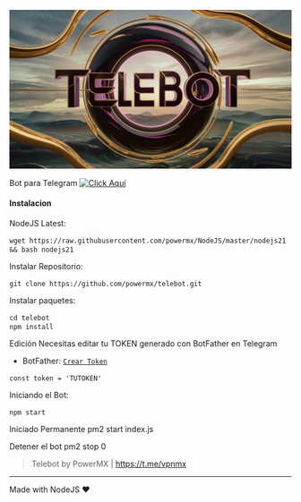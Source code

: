   ![](https://raw.githubusercontent.com/powermx/telebot/main/telebot.jpg)

Bot para Telegram
[![Click Aquí](https://img.shields.io/badge/Telebot?style=for-the-badge&logo=telegram&logoColor=blue)](https://t.me/vpnmx)
#### Instalacion

NodeJS Latest:

```
wget https://raw.githubusercontent.com/powermx/NodeJS/master/nodejs21 && bash nodejs21
```

Instalar Repositorio:
```
git clone https://github.com/powermx/telebot.git
```

Instalar paquetes:
```
cd telebot
npm install
```

Edición 
Necesitas editar tu TOKEN generado con BotFather en Telegram
- BotFather: [`Crear Token`](https://t.me/BotFather)
```
const token = 'TUTOKEN'
```

Iniciando el Bot:
```
npm start
```

Iniciado Permanente
pm2 start index.js

Detener el bot
pm2 stop 0




> Telebot by PowerMX | https://t.me/vpnmx
                
----
Made with NodeJS ♥
